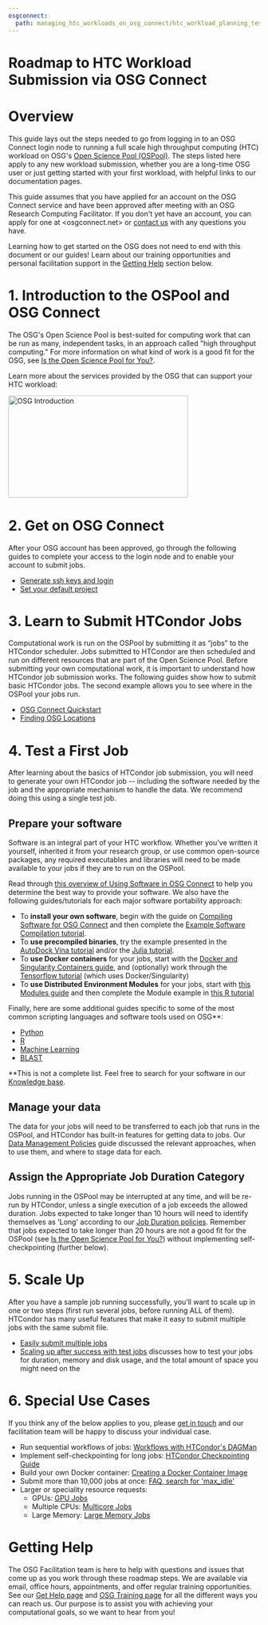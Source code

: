 ```yaml
---
osgconnect:
  path: managing_htc_workloads_on_osg_connect/htc_workload_planning_testing_scaling_up/roadmap.md
---
```


Roadmap to HTC Workload Submission via OSG Connect 
====================================



# Overview

This guide lays out the steps needed to go from logging in to an OSG 
Connect login node to running a full scale high throughput computing 
(HTC) workload on OSG's [Open Science Pool (OSPool)](https://opensciencegrid.org/about/open_science_pool/). 
The steps listed here apply to any new workload 
submission, whether you are a long-time OSG user or just getting 
started with your first workload, with helpful links to our documentation pages. 

This guide assumes that you have applied for an account on the OSG Connect service and 
have been approved after meeting with an OSG Research Computing Facilitator. 
If you don't yet have an account, you can apply for one at <osgconnect.net>
or [contact us](mailto:support@opensciencegrid.org) with any questions you have. 

Learning how to get started on the OSG does not need to end with this document or 
our guides! Learn about our training opportunities and personal facilitation support 
in the [Getting Help](#getting-help) section below. 

# 1. Introduction to the OSPool and OSG Connect

The OSG's Open Science Pool is best-suited for computing work that can be run as many, independent 
tasks, in an approach called "high throughput computing." For more information 
on what kind of work is a good fit for the OSG, 
see [Is the Open Science Pool for You?](5000632058). 

Learn more about the services provided by the OSG that can support your HTC workload: 

<a href="https://www.youtube.com/watch?v=5FMAFxROGv0"><img alt="OSG Introduction" src="https://raw.githubusercontent.com/OSGConnect/connectbook/master/images/osg-intro-video-screenshot.png" width="360" height="204"></a>

<!-- Diagram/cartoon showing how jobs are distributed to multiple sites across the U.S.-->

# 2. Get on OSG Connect

After your OSG account has been approved, go through the following guides to 
complete your access to the login node and to enable your account to submit jobs. 

- [Generate ssh keys and login](../../../overview/welcome_and_account_setup/generate-add-sshkey/-generate-ssh-keys-and-activate-your-osg-login)
- [Set your default project](../../../overview/welcome_and_account_setup/starting-project/-join-and-use-a-project-in-osg-connect)

# 3. Learn to Submit HTCondor Jobs

Computational work is run on the OSPool by submitting it as “jobs” to the
HTCondor scheduler. Jobs submitted to HTCondor are then scheduled and
run on different resources that are part of the Open Science Pool.
Before submitting your own computational work, it is important to
understand how HTCondor job submission works. The following guides show
how to submit basic HTCondor jobs. The second example allows you to see
where in the OSPool your jobs run. 

- [OSG Connect Quickstart](../../../managing_htc_workloads_on_osg_connect/submitting_htc_workloads_with_htcondor/tutorial-quickstart/-osg-connect-quickstart)
- [Finding OSG Locations](../../../managing_htc_workloads_on_osg_connect/submitting_htc_workloads_with_htcondor/tutorial-osg-locations/-finding-osg-locations)

# 4. Test a First Job

After learning about the basics of HTCondor job submission, you will
need to generate your own HTCondor job -- including the software needed
by the job and the appropriate mechanism to handle the data. We
recommend doing this using a single test job. 

## Prepare your software

Software is an integral part of your HTC workflow.  Whether you’ve written it yourself, inherited it from your research group, or use common open-source packages, any required executables and libraries will need to be made available to your jobs if they are to run on the OSPool. 

Read through [this overview of Using Software in OSG Connect](../../../managing_htc_workloads_on_osg_connect/using_software_on_the_osg/software-overview/-using-software-in-osg-connect) to help you determine the best way to provide your software.  We also have the following guides/tutorials for each major software portability approach:

- To **install your own software**, begin with the guide on [Compiling Software for OSG Connect](../../../managing_htc_workloads_on_osg_connect/using_software_on_the_osg/compiling-applications/) and then complete the [Example Software Compilation tutorial](../../../managing_htc_workloads_on_osg_connect/using_software_on_the_osg/example-compilation/).
- To **use precompiled binaries**, try the example presented in the [AutoDock Vina tutorial](../../../software_examples_for_osg/drug_discovery/tutorial-AutoDockVina/-running-a-molecule-docking-job-with-autodock-vina) and/or the [Julia tutorial](../../../software_examples_for_osg/other_languages_tools/julia-on-osg/-using-julia-on-the-osg).
- To **use Docker containers** for your jobs, start with the [Docker and Singularity Containers guide](../../../managing_htc_workloads_on_osg_connect/using_software_on_the_osg/available-containers-list/), and (optionally) work through the [Tensorflow tutorial](../../../software_examples_for_osg/machine_learning/tutorial-tensorflow-containers/-working-with-tensorflow-gpus-and-containers) (which uses Docker/Singularity)
- To **use Distributed Environment Modules** for your jobs, start with [this Modules guide](../../../managing_htc_workloads_on_osg_connect/using_software_on_the_osg/software-request/) and then complete the Module example in [this R tutorial](../../../software_examples_for_osg/r/tutorial-R-addlibSNA/-run-r-scripts-on-osg)

Finally, here are some additional guides specific to some of the most common scripting languages and software tools used on OSG\*\*:

- [Python](../../../software_examples_for_osg/python/manage-python-packages/-run-python-scripts-on-osg)
- [R](../../../software_examples_for_osg/r/tutorial-R/-use-external-packages-in-your-r-jobs)
- [Machine Learning](../../../software_examples_for_osg/machine_learning/tutorial-tensorflow-containers/-working-with-tensorflow-gpus-and-containers)
- [BLAST](../../../software_examples_for_osg/bioinformatics/tutorial-blast-split/-running-a-blast-workflow)

\*\*This is not a complete list.  Feel free to search for your software in our [Knowledge base](https://support.opensciencegrid.org/support/solutions/). 

## Manage your data

The data for your jobs will need to be transferred to each job that runs in the OSPool, 
and HTCondor has built-in features for getting data to jobs. Our [Data Management Policies](../../../managing_htc_workloads_on_osg_connect/managing_data_for_jobs/osgconnect-storage/-data-management-and-policies) guide
discussed the relevant approaches, when to use them, and where to stage data for each.
<!--
- Pick a tutorial?
-->

<!-- TODO: add guides
## Organize your files*
## Troubleshooting*
-->

## Assign the Appropriate Job Duration Category

Jobs running in the OSPool may be interrupted at any time, and will be re-run by HTCondor, unless a single execution of a job exceeds the allowed duration. Jobs expected to take longer than 10 hours will need to identify themselves as 'Long' according to our [Job Duration policies](12000083468). Remember that jobs expected to take longer than 20 hours are not a good fit for the OSPool (see [Is the Open Science Pool for You?](5000632058)) without implementing self-checkpointing (further below).

# 5. Scale Up

After you have a sample job running successfully, you’ll want to scale
up in one or two steps (first run several jobs, before running ALL of them). 
HTCondor has many useful features that make it easy to submit
multiple jobs with the same submit file.  

- [Easily submit multiple jobs](../../../managing_htc_workloads_on_osg_connect/submitting_htc_workloads_with_htcondor/submit-multiple-jobs/-easily-submit-multiple-jobs)
- [Scaling up after success with test jobs](../../../managing_htc_workloads_on_osg_connect/htc_workload_planning_testing_scaling_up/preparing-to-scale-up/-scaling-up-after-success-with-test-jobs) discusses how to test your jobs for duration, memory and disk usage, and the total amount of space you might need on the 

<!-- TODO: Making jobs resilient* -->

# 6. Special Use Cases

If you think any of the below applies to you, 
please [get in touch](mailto:support@opensciencegrid.org)
and our facilitation team will be happy to discuss your individual case. 

- Run sequential workflows of jobs: [Workflows with HTCondor's DAGMan](12000079038)
- Implement self-checkpointing for long jobs: [HTCondor Checkpointing Guide](https://htcondor.readthedocs.io/en/latest/users-manual/self-checkpointing-applications.html)
- Build your own Docker container: [Creating a Docker Container Image](12000058245)
- Submit more than 10,000 jobs at once: [FAQ, search for 'max_idle'](5000634384)
- Larger or speciality resource requests: 
	- GPUs: [GPU Jobs](5000653025)
	- Multiple CPUs: [Multicore Jobs](5000653862)
	- Large Memory: [Large Memory Jobs](5000652304)

# Getting Help 

The OSG Facilitation team is here to help with questions and issues that come up as you work 
through these roadmap steps. We are available via email, office hours, appointments, and offer 
regular training opportunities. See our [Get Help page](12000084585) and [OSG Training page](12000084444)
for all the different ways you can reach us. Our purpose 
is to assist you with achieving your computational goals, so we want to hear from you!